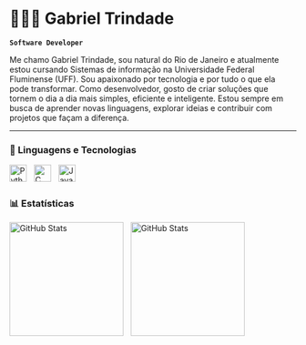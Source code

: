 # 👩🏻‍💻 Gabriel Trindade

**`Software Developer`**

Me chamo Gabriel Trindade, sou natural do Rio de Janeiro e atualmente estou cursando Sistemas de informação na Universidade Federal Fluminense (UFF). Sou apaixonado por tecnologia e por tudo o que ela pode transformar. Como desenvolvedor, gosto de criar soluções que tornem o dia a dia mais simples, eficiente e inteligente. Estou sempre em busca de aprender novas linguagens, explorar ideias e contribuir com projetos que façam a diferença.

---

### 🤖 Linguagens e Tecnologias

<img 
    align="left" 
    alt="Python" 
    title="Python"
    width="30px" 
    style="padding-right: 10px;" 
    src="https://cdn.jsdelivr.net/gh/devicons/devicon@latest/icons/python/python-original.svg" 
/>

<img 
    align="left" 
    alt="C" 
    title="C"
    width="30px" 
    style="padding-right: 10px;" 
    src="https://cdn.jsdelivr.net/gh/devicons/devicon@latest/icons/c/c-original.svg" 
/>

<img 
    align="left" 
    alt="JavaScript" 
    title="JavaScript"
    width="30px" 
    style="padding-right: 10px;" 
    src="https://cdn.jsdelivr.net/gh/devicons/devicon@latest/icons/javascript/javascript-original.svg" 
    />

<br/>
<br/>

### 📊 Estatísticas

<p>
  <img 
    align="left" 
    alt="GitHub Stats" 
    height="200" 
    style="padding-right: 10px;" 
    src="https://github-readme-stats.vercel.app/api?username=gabrieltrindade-dev&show_icons=true&theme=tokyonight&include_all_commits=true&locale=pt-br" 
  />

<img 
      align="left" 
      alt="GitHub Stats" 
      height="200"
      style="padding-right: 10px;"
      src="https://github-readme-stats.vercel.app/api/top-langs/?username=gabrieltrindade-dev&theme=tokyonight&layou=compact&custom_title=Tecnologias&langs_count=2" 
  />

</p>

